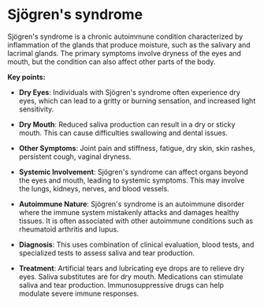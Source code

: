 # Sjögren's syndrome

Sjögren's syndrome is a chronic autoimmune condition characterized by inflammation of the glands that produce moisture, such as the salivary and lacrimal glands. The primary symptoms involve dryness of the eyes and mouth, but the condition can also affect other parts of the body.

**Key points:**

* **Dry Eyes**: Individuals with Sjögren's syndrome often experience dry eyes, which can lead to a gritty or burning sensation, and increased light sensitivity.

* **Dry Mouth**: Reduced saliva production can result in a dry or sticky mouth. This can cause difficulties swallowing and dental issues.

* **Other Symptoms**: Joint pain and stiffness, fatigue, dry skin, skin rashes, persistent cough, vaginal dryness.

* **Systemic Involvement**: Sjögren's syndrome can affect organs beyond the eyes and mouth, leading to systemic symptoms. This may involve the lungs, kidneys, nerves, and blood vessels.

* **Autoimmune Nature**: Sjögren's syndrome is an autoimmune disorder where the immune system mistakenly attacks and damages healthy tissues. It is often associated with other autoimmune conditions such as rheumatoid arthritis and lupus.

* **Diagnosis**: This uses combination of clinical evaluation, blood tests, and specialized tests to assess saliva and tear production.

* **Treatment**: Artificial tears and lubricating eye drops are to relieve dry eyes. Saliva substitutes are for dry mouth. Medications can stimulate saliva and tear production. Immunosuppressive drugs can help modulate severe immune responses.
